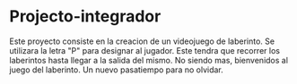 # Projecto-integrador
Este proyecto consiste en la creacion de un videojuego de laberinto. Se utilizara la letra "P" para designar al jugador. Este tendra que recorrer los laberintos hasta llegar a la salida del mismo. No siendo mas, bienvenidos al juego del laberinto. Un nuevo pasatiempo para no olvidar. 
